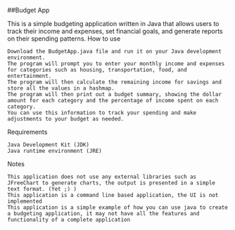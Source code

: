 ##Budget App

This is a simple budgeting application written in Java that allows users to track their income and expenses, set financial goals, and generate reports on their spending patterns.
How to use

    Download the BudgetApp.java file and run it on your Java development environment.
    The program will prompt you to enter your monthly income and expenses for categories such as housing, transportation, food, and entertainment.
    The program will then calculate the remaining income for savings and store all the values in a hashmap.
    The program will then print out a budget summary, showing the dollar amount for each category and the percentage of income spent on each category.
    You can use this information to track your spending and make adjustments to your budget as needed.

Requirements

    Java Development Kit (JDK)
    Java runtime environment (JRE)

Notes

    This application does not use any external libraries such as JFreeChart to generate charts, the output is presented in a simple text format. (Yet ;) )
    This application is a command line based application, the UI is not implemented
    This application is a simple example of how you can use java to create a budgeting application, it may not have all the features and functionality of a complete application